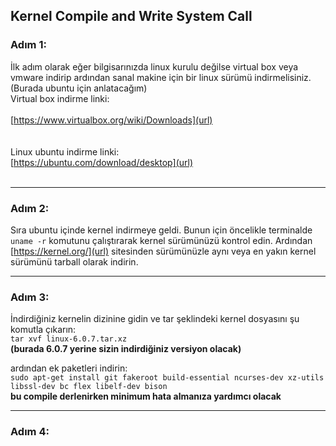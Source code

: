 ## Kernel Compile and Write System Call   

### Adım 1:
İlk adım olarak eğer bilgisarınızda linux kurulu değilse virtual box veya vmware indirip ardından sanal makine için bir linux sürümü indirmelisiniz.(Burada ubuntu için anlatacağım)  
Virtual box indirme linki:  
<br>
[https://www.virtualbox.org/wiki/Downloads](url)  
<br>  
Linux ubuntu indirme linki:  
[https://ubuntu.com/download/desktop](url)  
<br>
_______________
### Adım 2:  


Sıra ubuntu içinde kernel indirmeye geldi. Bunun için öncelikle terminalde ``` uname -r ```
komutunu çalıştırarak kernel sürümünüzü kontrol edin. Ardından [https://kernel.org/](url) sitesinden
sürümünüzle aynı veya en yakın kernel sürümünü tarball olarak indirin.

_______________
### Adım 3:  


İndirdiğiniz kernelin dizinine gidin ve tar şeklindeki kernel dosyasını şu komutla çıkarın:  
```tar xvf linux-6.0.7.tar.xz```   
**(burada 6.0.7 yerine sizin indirdiğiniz versiyon olacak)**  


ardından ek paketleri indirin:  
```sudo apt-get install git fakeroot build-essential ncurses-dev xz-utils libssl-dev bc flex libelf-dev bison ```  
**bu compile derlenirken minimum hata almanıza yardımcı olacak**

_______________
### Adım 4:  




